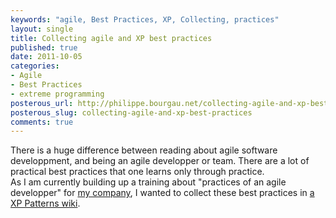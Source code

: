 ```yaml
---
keywords: "agile, Best Practices, XP, Collecting, practices"
layout: single
title: Collecting agile and XP best practices
published: true
date: 2011-10-05
categories:
- Agile
- Best Practices
- extreme programming
posterous_url: http://philippe.bourgau.net/collecting-agile-and-xp-best-practices
posterous_slug: collecting-agile-and-xp-best-practices
comments: true
---
```

<p>There is a huge difference between reading about agile software developpment, and being an agile developper or team. There are a lot of practical best practices that one learns only through practice.<br />As I am currently building up a training about "practices of an agile developper" for <a href="http://www.keyconsulting.fr/" title="Key Consulting">my company</a>, I wanted to collect these best practices in <a href="https://github.com/philou/XP-Patterns/wiki" title="a wiki in github">a XP Patterns wiki</a>.</p>
